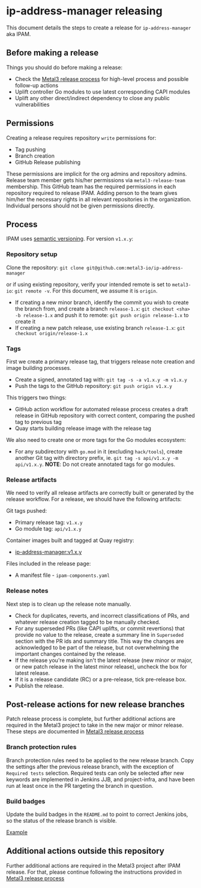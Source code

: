 # ip-address-manager releasing

This document details the steps to create a release for
`ip-address-manager` aka IPAM.

## Before making a release

Things you should do before making a release:

- Check the
  [Metal3 release process](https://github.com/metal3-io/metal3-docs/blob/main/processes/releasing.md)
  for high-level process and possible follow-up actions
- Uplift controller Go modules to use latest corresponding CAPI modules
- Uplift any other direct/indirect dependency to close any public
  vulnerabilities

## Permissions

Creating a release requires repository `write` permissions for:

- Tag pushing
- Branch creation
- GitHub Release publishing

These permissions are implicit for the org admins and repository admins.
Release team member gets his/her permissions via `metal3-release-team`
membership. This GitHub team has the required permissions in each repository
required to release IPAM. Adding person to the team gives him/her the necessary
rights  in all relevant repositories in the organization. Individual persons
should not be given permissions directly.

## Process

IPAM uses [semantic versioning](https://semver.org). For version `v1.x.y`:

### Repository setup

Clone the repository:
`git clone git@github.com:metal3-io/ip-address-manager`

or if using existing repository, verify your intended remote is set to
`metal3-io`: `git remote -v`. For this document, we assume it is `origin`.

- If creating a new minor branch, identify the commit you wish to create the
  branch from, and create a branch `release-1.x`:
  `git checkout <sha> -b release-1.x` and push it to remote:
  `git push origin release-1.x` to create it
- If creating a new patch release, use existing branch `release-1.x`:
  `git checkout origin/release-1.x`

### Tags

First we create a primary release tag, that triggers release note creation and
image building processes.

- Create a signed, annotated tag with: `git tag -s -a v1.x.y -m v1.x.y`
- Push the tags to the GitHub repository: `git push origin v1.x.y`

This triggers two things:

- GitHub action workflow for automated release process creates a draft release
  in GitHub repository with correct content, comparing the pushed tag to
  previous tag
- Quay starts building release image with the release tag

We also need to create one or more tags for the Go modules ecosystem:

- For any subdirectory with `go.mod` in it (excluding `hack/tools`), create
  another Git tag with directory prefix, ie.
  `git tag -s api/v1.x.y -m api/v1.x.y`.
  **NOTE**: Do not create annotated tags for go modules.

### Release artifacts

We need to verify all release artifacts are correctly built or generated by
the release workflow. For a release, we should have the following artifacts:

Git tags pushed:

- Primary release tag: `v1.x.y`
- Go module tag: `api/v1.x.y`

Container images built and tagged at Quay registry:

- [ip-address-manager:v1.x.y](https://quay.io/repository/metal3-io/ip-address-manager?tab=tags)

Files included in the release page:

- A manifest file - `ipam-components.yaml`

### Release notes

Next step is to clean up the release note manually.

- Check for duplicates, reverts, and incorrect classifications of PRs, and
  whatever release creation tagged to be manually checked.
- For any superseded PRs (like CAPI uplifts, or commit revertions) that provide
  no value to the release, create a summary line in `Superseded` section with
  the PR ids and summary title. This way the changes are acknowledged to be part
  of the release, but not overwhelming the important changes contained by the
  release.
- If the release you're making isn't the latest release (new
  minor or major, or new patch release in the latest minor release),
  uncheck the box for latest release.
- If it is a release candidate (RC) or a pre-release, tick pre-release box.
- Publish the release.

## Post-release actions for new release branches

Patch release process is complete, but further additional actions are required
in the Metal3 project to take in the new major or minor release. These steps are
documented in
[Metal3 release process](https://github.com/metal3-io/metal3-docs/blob/main/processes/releasing.md)

### Branch protection rules

Branch protection rules need to be applied to the new release branch. Copy the
settings after the previous release branch, with the exception of
`Required tests` selection. Required tests can only be selected after new
keywords are implemented in Jenkins JJB, and project-infra, and have been run
at least once in the PR targeting the branch in question.

### Build badges

Update the build badges in the `README.md` to point to correct Jenkins jobs,
so the status of the release branch is visible.

[Example](https://github.com/metal3-io/ip-address-manager/pull/232)

## Additional actions outside this repository

Further additional actions are required in the Metal3 project after IPAM
release. For that, please continue following the instructions provided in
[Metal3 release process](https://github.com/metal3-io/metal3-docs/blob/main/processes/releasing.md)
